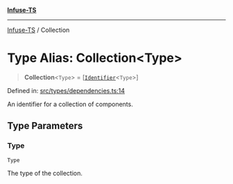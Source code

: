 [**Infuse-TS**](../README.md)

***

[Infuse-TS](../README.md) / Collection

# Type Alias: Collection\<Type\>

> **Collection**\<`Type`\> = \[[`Identifier`](Identifier.md)\<`Type`\>\]

Defined in: [src/types/dependencies.ts:14](https://github.com/D-Kay6/Infuse-TS/blob/2b827980e37dbd9518746d6b95150b5d8563c940/src/types/dependencies.ts#L14)

An identifier for a collection of components.

## Type Parameters

### Type

`Type`

The type of the collection.
